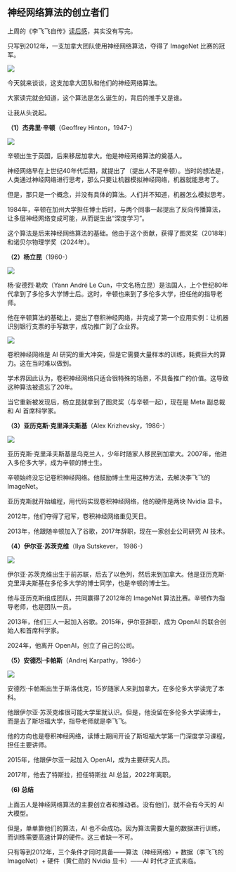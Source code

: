 ## 神经网络算法的创立者们

上周的《李飞飞自传》[读后感](https://www.ruanyifeng.com/blog/2025/05/weekly-issue-348.html)，其实没有写完。

只写到2012年，一支加拿大团队使用神经网络算法，夺得了 ImageNet 比赛的冠军。

![](https://cdn.beekka.com/blogimg/asset/202505/bg2025051813.webp)

今天就来谈谈，这支加拿大团队和他们的神经网络算法。

大家读完就会知道，这个算法是怎么诞生的，背后的推手又是谁。

让我从头说起。

**（1）杰弗里·辛顿**（Geoffrey Hinton，1947-）

![](https://cdn.beekka.com/blogimg/asset/202505/bg2025051807.webp)

辛顿出生于英国，后来移居加拿大。他是神经网络算法的奠基人。

神经网络早在上世纪40年代后期，就提出了（提出人不是辛顿）。当时的想法是，人类通过神经网络进行思考，那么只要让机器模拟神经网络，机器就能思考了。

但是，那只是一个概念，并没有具体的算法。人们并不知道，机器怎么模拟思考。

1984年，辛顿在加州大学担任博士后时，与两个同事一起提出了反向传播算法，让多层神经网络变成可能，从而诞生出“深度学习”。

这个算法是后来神经网络算法的基础。他由于这个贡献，获得了图灵奖（2018年）和诺贝尔物理学奖（2024年）。

**（2）杨立昆**（1960-）

![](https://cdn.beekka.com/blogimg/asset/202505/bg2025051808.webp)

杨·安德烈·勒坎（Yann André Le Cun，中文名杨立昆）是法国人，上个世纪80年代拿到了多伦多大学博士后。这时，辛顿也来到了多伦多大学，担任他的指导老师。

他在辛顿算法的基础上，提出了卷积神经网络，并完成了第一个应用实例：让机器识别银行支票的手写数字，成功推广到了企业界。

![](https://cdn.beekka.com/blogimg/asset/202505/bg2025051809.webp)

卷积神经网络是 AI 研究的重大冲突，但是它需要大量样本的训练，耗费巨大的算力。这在当时难以做到。

学术界因此认为，卷积神经网络只适合很特殊的场景，不具备推广的价值。这导致这种算法被遗忘了20年。

当它重新被发现后，杨立昆就拿到了图灵奖（与辛顿一起），现在是 Meta 副总裁和 AI 首席科学家。

**（3）亚历克斯·克里泽夫斯基**（Alex Krizhevsky，1986-）

![](https://cdn.beekka.com/blogimg/asset/202505/bg2025051810.webp)

亚历克斯·克里泽夫斯基是乌克兰人，少年时随家人移民到加拿大。2007年，他进入多伦多大学，成为辛顿的博士生。

辛顿始终没忘记卷积神经网络。他鼓励博士生用这种方法，去解决李飞飞的 ImageNet。

亚历克斯就开始编程，用代码实现卷积神经网络，他的硬件是两块 Nvidia 显卡。

2012年，他们夺得了冠军，卷积神经网络重见天日。

2013年，他跟随辛顿加入了谷歌，2017年辞职，现在一家创业公司研究 AI 技术。

**（4）伊尔亚·苏茨克维**（Ilya Sutskever， 1986-）

![](https://cdn.beekka.com/blogimg/asset/202505/bg2025051811.webp)

伊尔亚·苏茨克维出生于前苏联，后去了以色列，然后来到加拿大。他是亚历克斯·克里泽夫斯基在多伦多大学的博士同学，也是辛顿的博士生。

他与亚历克斯组成团队，共同赢得了2012年的 ImageNet 算法比赛。辛顿作为指导老师，也是团队一员。

2013年，他们三人一起加入谷歌。2015年，伊尔亚辞职，成为 OpenAI 的联合创始人和首席科学家。

2024年，他离开 OpenAI，创立了自己的公司。

**（5）安德烈·卡帕斯**（Andrej Karpathy，1986-）

![](https://cdn.beekka.com/blogimg/asset/202505/bg2025051812.webp)

安德烈·卡帕斯出生于斯洛伐克，15岁随家人来到加拿大，在多伦多大学读完了本科。

他跟伊尔亚·苏茨克维很可能大学里就认识。但是，他没留在多伦多大学读博士，而是去了斯坦福大学，指导老师就是李飞飞。

他的方向也是卷积神经网络，读博士期间开设了斯坦福大学第一门深度学习课程，担任主要讲师。

2015年，他跟伊尔亚一起加入 OpenAI，成为主要研究人员。

2017年，他去了特斯拉，担任特斯拉 AI 总监，2022年离职。

**（6) 总结**

上面五人是神经网络算法的主要创立者和推动者。没有他们，就不会有今天的 AI 大模型。

但是，单单靠他们的算法，AI 也不会成功。因为算法需要大量的数据进行训练，而训练需要高速计算的硬件。这三者缺一不可。

只有等到2012年，三个条件才同时具备——算法（神经网络）+ 数据（李飞飞的 ImageNet）+ 硬件（黄仁勋的 Nvidia 显卡）——AI 时代才正式来临。
